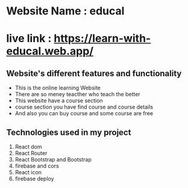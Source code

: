 



# Website Name : educal

# live link : https://learn-with-educal.web.app/

## Website's different features and functionality

 - This is the online learning Website
 - There are so meney teacther who teach the better
 - This website have a course section
 - course section you have find course and course details
 - And also you can buy course and some course are free
 

## Technologies used in my project

 1. React dom
 2. React Router
 2. React Bootstrap and Bootstrap
 3. firebase and cors 
 4. React icon
 5. firebase deploy